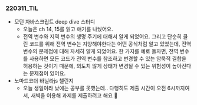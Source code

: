 ### 220311_TIL

- 모던 자바스크립트 deep dive 스터디
  - 오늘은 ch 14, 15를 읽고 얘기를 나눴어요.
  - 전역 변수와 지역 변수의 생명 주기에 대해서 알게 되었어요. 그리고 단순히 클린 코드를 위해 전역 변수는 지양해야한다는 어떤 공식처럼 알고 있었는데, 전역 변수의 문제점에 대해 자세히 알게 되었어요. 한 가지를 예로 들자면, 전역 변수를 사용하면 모든 코드가 전역 변수를 참조하고 변경할 수 있는 암묵적 결합을 허용하는 것이기 때문에, 의도치 않게 상태가 변경될 수 있는 위험성이 높아진다는 문제점이 있어요.
- 노마드코더 바닐라js 챌린지
  - 오늘 생일이라 낮에는 공부를 못했는데.. 다행히도 제출 시간이 오전 6시까지여서, 새벽을 이용해 과제를 제출하려고 해요 😬
